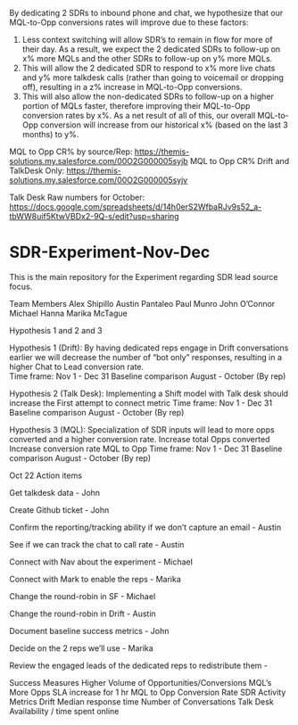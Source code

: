 By dedicating 2 SDRs to inbound phone and chat, we hypothesize that our MQL-to-Opp conversions rates will improve due to these factors:
   1. Less context switching will allow SDR’s to remain in flow for more of their day.  As a result, we expect the 2 dedicated SDRs to follow-up on x% more MQLs and the other SDRs to follow-up on y% more MQLs.
  2. This will allow the 2 dedicated SDR to respond to x% more live chats and y% more talkdesk calls (rather than going to voicemail or dropping off), resulting in a z% increase in MQL-to-Opp conversions.
  3. This will also allow the non-dedicated SDRs to follow-up on a higher portion of MQLs faster, therefore improving their MQL-to-Opp conversion rates by x%.
As a net result of all of this, our overall MQL-to-Opp conversion will increase from our historical x% (based on the last 3 months) to y%.

MQL to Opp CR% by source/Rep: https://themis-solutions.my.salesforce.com/00O2G000005syjb
MQL to Opp CR% Drift and TalkDesk Only: https://themis-solutions.my.salesforce.com/00O2G000005syjv

Talk Desk Raw numbers for October: https://docs.google.com/spreadsheets/d/14h0erS2WfbaRJv9s52_a-tbWW8uif5KtwVBDx2-9Q-s/edit?usp=sharing

# SDR-Experiment-Nov-Dec
This is the main repository for the Experiment regarding SDR lead source focus.

Team Members
Alex Shipillo
Austin Pantaleo
Paul Munro
John O’Connor 
Michael Hanna
Marika McTague 

Hypothesis 1 and 2 and 3

Hypothesis 1 (Drift): 
By having dedicated reps engage in Drift conversations earlier we will decrease the number of “bot only” responses, resulting in a higher Chat to Lead conversion rate.   
Time frame: Nov 1 - Dec 31
Baseline comparison August - October (By rep) 

Hypothesis 2 (Talk Desk): 
Implementing a Shift model with Talk desk should increase the First attempt to connect metric 
Time frame: Nov 1 - Dec 31
Baseline comparison August - October (By rep) 

Hypothesis 3 (MQL): 
Specialization of SDR inputs will lead to more opps converted and a higher conversion rate.
Increase total Opps converted
Increase conversion rate MQL to Opp
Time frame: Nov 1 - Dec 31
Baseline comparison August - October (By rep) 

Oct 22 Action items

Get talkdesk data - John

Create Github ticket - John

Confirm the reporting/tracking ability if we don’t capture an email - Austin

See if we can track the chat to call rate - Austin

Connect with Nav about the experiment - Michael

Connect with Mark to enable the reps - Marika

Change the round-robin in SF - Michael

Change the round-robin in Drift - Austin

Document baseline success metrics - John

Decide on the 2 reps we’ll use - Marika

Review the engaged leads of the dedicated reps to redistribute them - 

Success Measures
Higher Volume of Opportunities/Conversions 
MQL’s
More Opps
SLA increase for 1 hr
MQL to Opp Conversion Rate
SDR Activity Metrics 
Drift
Median response time
Number of Conversations
Talk Desk
Availability / time spent online 

